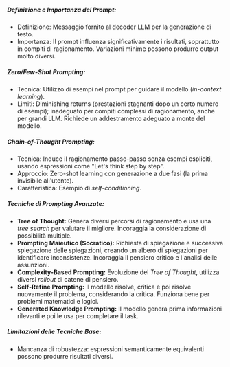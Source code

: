 
##### Definizione e Importanza del Prompt:

* Definizione: Messaggio fornito al decoder LLM per la generazione di testo.
* Importanza: Il prompt influenza significativamente i risultati, soprattutto in compiti di ragionamento. Variazioni minime possono produrre output molto diversi.

##### Zero/Few-Shot Prompting:

* Tecnica: Utilizzo di esempi nel prompt per guidare il modello (*in-context learning*).
* Limiti: Diminishing returns (prestazioni stagnanti dopo un certo numero di esempi); inadeguato per compiti complessi di ragionamento, anche per grandi LLM. Richiede un addestramento adeguato a monte del modello.

##### Chain-of-Thought Prompting:

* Tecnica: Induce il ragionamento passo-passo senza esempi espliciti, usando espressioni come "Let's think step by step".
* Approccio: Zero-shot learning con generazione a due fasi (la prima invisibile all'utente).
* Caratteristica: Esempio di *self-conditioning*.

##### Tecniche di Prompting Avanzate:

* **Tree of Thought:** Genera diversi percorsi di ragionamento e usa una *tree search* per valutare il migliore. Incoraggia la considerazione di possibilità multiple.
* **Prompting Maieutico (Socratico):** Richiesta di spiegazione e successiva spiegazione delle spiegazioni, creando un albero di spiegazioni per identificare inconsistenze. Incoraggia il pensiero critico e l'analisi delle assunzioni.
* **Complexity-Based Prompting:** Evoluzione del *Tree of Thought*, utilizza diversi *rollout* di catene di pensiero.
* **Self-Refine Prompting:** Il modello risolve, critica e poi risolve nuovamente il problema, considerando la critica. Funziona bene per problemi matematici e logici.
* **Generated Knowledge Prompting:** Il modello genera prima informazioni rilevanti e poi le usa per completare il task.

##### Limitazioni delle Tecniche Base:

* Mancanza di robustezza: espressioni semanticamente equivalenti possono produrre risultati diversi.

